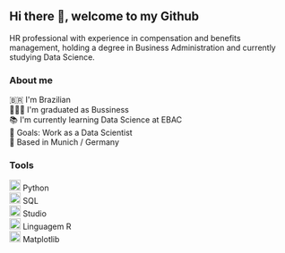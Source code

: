 ## Hi there 👋, welcome to my Github

HR professional with experience in compensation and benefits management, holding a degree in Business Administration and currently studying Data Science. 

### About me

  🇧🇷 I'm Brazilian  
  👨🏼‍🎓 I'm graduated as Bussiness  
  📚 I'm currently learning Data Science at EBAC  
  🎯 Goals: Work as a Data Scientist  
  📍 Based in Munich / Germany  
  
### Tools

<img src="https://cdn.jsdelivr.net/gh/devicons/devicon/icons/python/python-original.svg" alt="Python" width="20"/> Python  
<img src="https://cdn.jsdelivr.net/gh/devicons/devicon@latest/icons/mysql/mysql-original.svg" alt="SQL" width="20" /> SQL    
<img src="https://cdn.jsdelivr.net/gh/devicons/devicon/icons/rstudio/rstudio-original.svg" alt="RStudio" width="20"/> Studio   
<img src="https://cdn.jsdelivr.net/gh/devicons/devicon/icons/r/r-original.svg" alt="R" width="20"/> Linguagem R   
<img src="https://cdn.jsdelivr.net/gh/devicons/devicon/icons/matplotlib/matplotlib-original.svg" alt="Matplotlib" width="20"/> Matplotlib 

<!--
**wesley-lacerda/wesley-lacerda** is a ✨ _special_ ✨ repository because its `README.md` (this file) appears on your GitHub profile.

Here are some ideas to get you started:

- 🔭 I’m currently working on ...
- 🌱 I’m currently learning ...
- 👯 I’m looking to collaborate on ...
- 🤔 I’m looking for help with ...
- 💬 Ask me about ...
- 📫 How to reach me: ...
- 😄 Pronouns: ...
- ⚡ Fun fact: ...
-->
